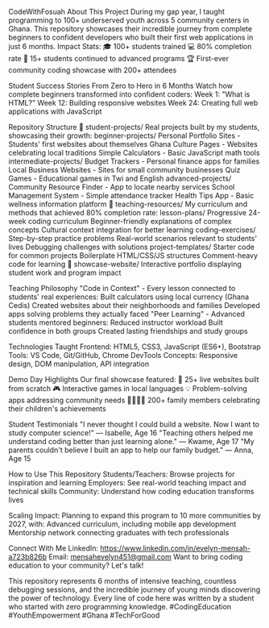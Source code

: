 CodeWithFosuah 
About This Project
During my gap year, I taught programming to 100+ underserved youth across 5 community centers in Ghana. This repository showcases their incredible journey from complete beginners to confident developers who built their first web applications in just 6 months.
Impact Stats:
🎓 100+ students trained
💻 80% completion rate
🌟 15+ students continued to advanced programs
🏆 First-ever community coding showcase with 200+ attendees

Student Success Stories
From Zero to Hero in 6 Months
Watch how complete beginners transformed into confident coders:
Week 1: "What is HTML?"
Week 12: Building responsive websites
Week 24: Creating full web applications with JavaScript

Repository Structure
📁 student-projects/
Real projects built by my students, showcasing their growth:
beginner-projects/
Personal Portfolio Sites - Students' first websites about themselves
Ghana Culture Pages - Websites celebrating local traditions
Simple Calculators - Basic JavaScript math tools
intermediate-projects/
Budget Trackers - Personal finance apps for families
Local Business Websites - Sites for small community businesses
Quiz Games - Educational games in Twi and English
advanced-projects/
Community Resource Finder - App to locate nearby services
School Management System - Simple attendance tracker
Health Tips App - Basic wellness information platform
📁 teaching-resources/
My curriculum and methods that achieved 80% completion rate:
lesson-plans/
Progressive 24-week coding curriculum
Beginner-friendly explanations of complex concepts
Cultural context integration for better learning
coding-exercises/
Step-by-step practice problems
Real-world scenarios relevant to students' lives
Debugging challenges with solutions
project-templates/
Starter code for common projects
Boilerplate HTML/CSS/JS structures
Comment-heavy code for learning
📁 showcase-website/
Interactive portfolio displaying student work and program impact

Teaching Philosophy
"Code in Context" - Every lesson connected to students' real experiences:
Built calculators using local currency (Ghana Cedis)
Created websites about their neighborhoods and families
Developed apps solving problems they actually faced
"Peer Learning" - Advanced students mentored beginners:
Reduced instructor workload
Built confidence in both groups
Created lasting friendships and study groups

Technologies Taught
Frontend: HTML5, CSS3, JavaScript (ES6+), Bootstrap Tools: VS Code, Git/GitHub, Chrome DevTools Concepts: Responsive design, DOM manipulation, API integration

Demo Day Highlights
Our final showcase featured:
🎨 25+ live websites built from scratch
🎮 Interactive games in local languages
💡 Problem-solving apps addressing community needs
👨‍👩‍👧‍👦 200+ family members celebrating their children's achievements

Student Testimonials
"I never thought I could build a website. Now I want to study computer science!"
 — Isabelle, Age 16
"Teaching others helped me understand coding better than just learning alone."
 — Kwame, Age 17
"My parents couldn't believe I built an app to help our family budget."
 — Anna, Age 15

How to Use This Repository
Students/Teachers: Browse projects for inspiration and learning
Employers: See real-world teaching impact and technical skills
Community: Understand how coding education transforms lives

Scaling Impact: Planning to expand this program to 10 more communities by 2027, with:
Advanced curriculum, including mobile app development
Mentorship network connecting graduates with tech professionals

Connect With Me
LinkedIn: https://www.linkedin.com/in/evelyn-mensah-a723b826b
Email: mensahevelyn451@gmail.com
Want to bring coding education to your community? Let's talk!

This repository represents 6 months of intensive teaching, countless debugging sessions, and the incredible journey of young minds discovering the power of technology. Every line of code here was written by a student who started with zero programming knowledge.
#CodingEducation #YouthEmpowerment #Ghana #TechForGood

